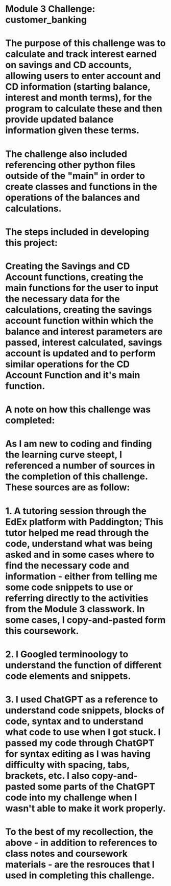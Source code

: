 # Module 3 Challenge: customer_banking

# The purpose of this challenge was to calculate and track interest earned on savings and CD accounts, allowing users to enter account and CD information (starting balance, interest and month terms), for the program to calculate these and then provide updated balance information given these terms.

# The challenge also included referencing other python files outside of the "main" in order to create classes and functions in the operations of the balances and calculations.

# The steps included in developing this project:
# Creating the Savings and CD Account functions, creating the main functions for the user to input the necessary data for the calculations, creating the savings account function within which the balance and interest parameters are passed, interest calculated, savings account is updated and to perform similar operations for the CD Account Function and it's main function.


# A note on how this challenge was completed:
# As I am new to coding and finding the learning curve steept, I referenced a number of sources in the completion of this challenge. These sources are as follow:

# 1. A tutoring session through the EdEx platform with Paddington; This tutor helped me read through the code, understand what was being asked and in some cases where to find the necessary code and information - either from telling me some code snippets to use or referring directly to the activities from the Module 3 classwork. In some cases, I copy-and-pasted form this coursework.

# 2. I Googled terminoology to understand the function of different code elements and snippets.

# 3. I used ChatGPT as a reference to understand code snippets, blocks of code, syntax and to understand what code to use when I got stuck. I passed my code through ChatGPT for syntax editing as I was having difficulty with spacing, tabs, brackets, etc. I also copy-and-pasted some parts of the ChatGPT code into my challenge when I wasn't able to make it work properly.

# To the best of my recollection, the above - in addition to references to class notes and coursework materials - are the resrouces that I used in completing this challenge.


